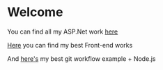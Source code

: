 <h1>Welcome</h1>


You can find all my ASP.Net work <a href="https://github.com/NaraMara/ASP.NET-Labs">here</a>

<a href="https://github.com/NaraMara/Front-end-labs">Here</a> you can find my best Front-end works

And <a href="https://github.com/NaraMara/Front-end-labs">here's</a> my best git workflow example + Node.js 
